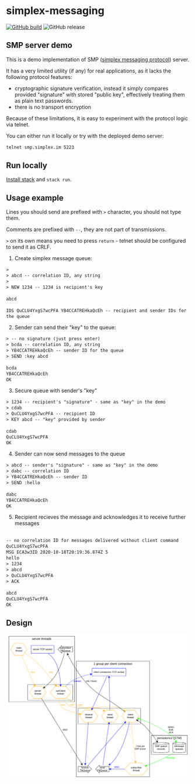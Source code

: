 # simplex-messaging

[![GitHub build](https://github.com/simplex-chat/simplex-messaging/workflows/build/badge.svg)](https://github.com/simplex-chat/simplex-messaging/actions?query=workflow%3Abuild)
![GitHub release](https://img.shields.io/github/v/release/simplex-chat/simplex-messaging)

## SMP server demo

This is a demo implementation of SMP ([simplex messaging protocol](https://github.com/simplex-chat/protocol/blob/master/simplex-messaging.md)) server.

It has a very limited utility (if any) for real applications, as it lacks the following protocol features:

- cryptographic signature verification, instead it simply compares provided "signature" with stored "public key", effectively treating them as plain text passwords.
- there is no transport encryption

Because of these limitations, it is easy to experiment with the protocol logic via telnet.

You can either run it locally or try with the deployed demo server:

```bash
telnet smp.simplex.im 5223
```

## Run locally

[Install stack](https://docs.haskellstack.org/en/stable/install_and_upgrade/) and `stack run`.

## Usage example

Lines you should send are prefixed with `>` character, you should not type them.

Comments are prefixed with `--`, they are not part of transmissions.

`>` on its own means you need to press `return` - telnet should be configured to send it as CRLF.

1. Create simplex message queue:

```telnet
>
> abcd -- correlation ID, any string
>
> NEW 1234 -- 1234 is recipient's key

abcd

IDS QuCLU4YxgS7wcPFA YB4CCATREHkaQcEh -- recipient and sender IDs for the queue
```

2. Sender can send their "key" to the queue:

```telnet
> -- no signature (just press enter)
> bcda -- correlation ID, any string
> YB4CCATREHkaQcEh -- sender ID for the queue
> SEND :key abcd

bcda
YB4CCATREHkaQcEh
OK
```

3. Secure queue with sender's "key"

```telnet
> 1234 -- recipient's "signature" - same as "key" in the demo
> cdab
> QuCLU4YxgS7wcPFA -- recipient ID
> KEY abcd -- "key" provided by sender

cdab
QuCLU4YxgS7wcPFA
OK
```

4. Sender can now send messages to the queue

```telnet
> abcd -- sender's "signature" - same as "key" in the demo
> dabc -- correlation ID
> YB4CCATREHkaQcEh -- sender ID
> SEND :hello

dabc
YB4CCATREHkaQcEh
OK
```

5. Recipient recieves the message and acknowledges it to receive further messages

```telnet

-- no correlation ID for messages delivered without client command
QuCLU4YxgS7wcPFA
MSG ECA3w3ID 2020-10-18T20:19:36.874Z 5
hello
> 1234
> abcd
> QuCLU4YxgS7wcPFA
> ACK

abcd
QuCLU4YxgS7wcPFA
OK
```

## Design

![server design](design/server.svg)
